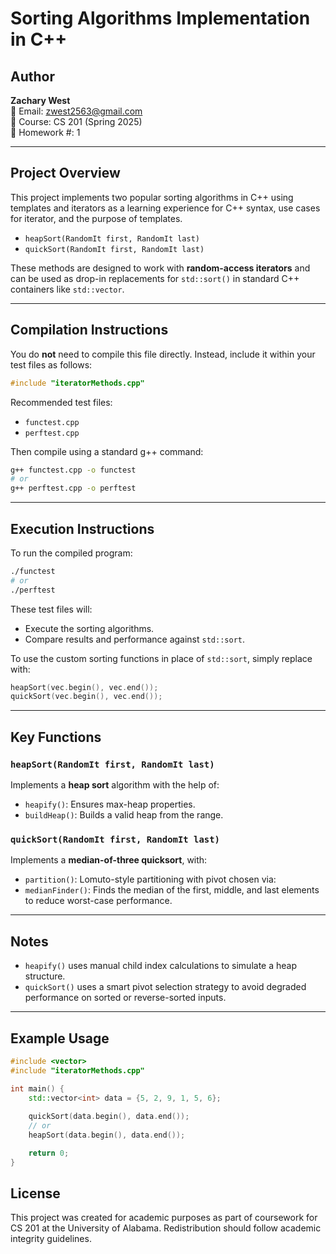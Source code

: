 # Sorting Algorithms Implementation in C++

## Author
**Zachary West**  
📧 Email: [zwest2563@gmail.com](mailto:zwest2563@gmail.com)  
📘 Course: CS 201 (Spring 2025)  
📄 Homework #: 1  

---

## Project Overview

This project implements two popular sorting algorithms in C++ using templates and iterators as a learning experience for C++ syntax, use cases for iterator, and the purpose of templates.

- `heapSort(RandomIt first, RandomIt last)`
- `quickSort(RandomIt first, RandomIt last)`

These methods are designed to work with **random-access iterators** and can be used as drop-in replacements for `std::sort()` in standard C++ containers like `std::vector`.

---

## Compilation Instructions

You do **not** need to compile this file directly. Instead, include it within your test files as follows:

```cpp
#include "iteratorMethods.cpp"
```

Recommended test files:
- `functest.cpp`
- `perftest.cpp`

Then compile using a standard g++ command:

```bash
g++ functest.cpp -o functest
# or
g++ perftest.cpp -o perftest
```

---

## Execution Instructions

To run the compiled program:

```bash
./functest
# or
./perftest
```

These test files will:
- Execute the sorting algorithms.
- Compare results and performance against `std::sort`.

To use the custom sorting functions in place of `std::sort`, simply replace with:

```cpp
heapSort(vec.begin(), vec.end());
quickSort(vec.begin(), vec.end());
```

---

## Key Functions

### `heapSort(RandomIt first, RandomIt last)`
Implements a **heap sort** algorithm with the help of:

- `heapify()`: Ensures max-heap properties.
- `buildHeap()`: Builds a valid heap from the range.

### `quickSort(RandomIt first, RandomIt last)`
Implements a **median-of-three quicksort**, with:

- `partition()`: Lomuto-style partitioning with pivot chosen via:
- `medianFinder()`: Finds the median of the first, middle, and last elements to reduce worst-case performance.

---

## Notes

- `heapify()` uses manual child index calculations to simulate a heap structure.
- `quickSort()` uses a smart pivot selection strategy to avoid degraded performance on sorted or reverse-sorted inputs.

---

## Example Usage

```cpp
#include <vector>
#include "iteratorMethods.cpp"

int main() {
    std::vector<int> data = {5, 2, 9, 1, 5, 6};
    
    quickSort(data.begin(), data.end());
    // or
    heapSort(data.begin(), data.end());

    return 0;
}
```

## License

This project was created for academic purposes as part of coursework for CS 201 at the University of Alabama. Redistribution should follow academic integrity guidelines.


